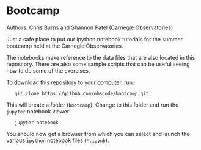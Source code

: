 # Bootcamp

Authors:  Chris Burns and Shannon Patel (Carnegie Observatories)

Just a safe place to put our ipython notebook tutorials for the summer bootcamp held
at the Carnegie Observatories.

The notebooks make reference to the data files that are also located in this repository.
There are also some sample scripts that can be useful seeing how to do some of the
exercises.

To download this repository to your computer, run:

```   git clone https://github.com/obscode/bootcamp.git```
   
This will create a folder (`bootcamp`). Change to this folder and run the `jupyter` notebook viewer:

```   jupyter-notebook```
   
You should now get a browser from which you can select and launch the various `ipython` notebook files (`*.ipynb`).
